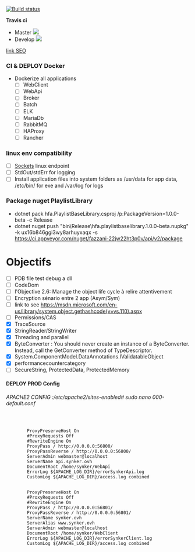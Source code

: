 ﻿[![Build status](https://ci.appveyor.com/api/projects/status/hwigxlp50tlut2ws?svg=true)](https://ci.appveyor.com/project/Fazzani/synker2-8v1uw)

**Travis ci**

- Master [![](https://travis-ci.org/Fazzani/Synker2.svg?branch=master)](https://travis-ci.org/Fazzani/Synker2)
- Develop [![](https://travis-ci.org/Fazzani/Synker2.svg?branch=Develop)](https://travis-ci.org/Fazzani/Synker2)

[link SEO](https://github.com/angular/universal/tree/master/modules/aspnetcore-engine)
### CI & DEPLOY Docker

- Dockerize all applications
  - [ ] WebClient
  - [ ] WebApi
  - [ ] Broker
  - [ ] Batch
  - [ ] ELK
  - [ ] MariaDb
  - [ ] RabbitMQ
  - [ ] HAProxy
  - [ ] Rancher
### linux env compatibility

- [ ] [Sockets](http://www.c-sharpcorner.com/article/building-a-tcp-server-in-net-core-on-ubuntu/) linux endpoint
- [ ] StdOut/stdErr for logging
- [ ] Install application files into system folders as /usr/data for app data, /etc/bin/ for exe and /var/log for logs
  
### Package nuget PlaylistLibrary

- dotnet pack hfa.PlaylistBaseLibrary.csproj /p:PackageVersion=1.0.0-beta -c Release
- dotnet nuget push "bin\Release\hfa.playlistbaselibrary.1.0.0-beta.nupkg" -k ux16b846ggi3wy8arhuyxaqx -s https://ci.appveyor.com/nuget/fazzani-22jw22ht3p0v/api/v2/package

Objectifs
=========
- [ ] PDB file test debug a dll
- [ ] CodeDom
- [ ] l'Objective 2.6: Manage the object life cycle à relire attentivement
- [ ] Encryption sénario entre 2 app (Asym/Sym)
- [ ] link to see https://msdn.microsoft.com/en-us/library/system.object.gethashcode(v=vs.110).aspx
- [ ] Permissions/CAS
- [x] TraceSource
- [x] StringReader/StringWriter
- [x] Threading and parallel
- [x] ByteConverter : You should never create an instance of a ByteConverter. Instead, call the GetConverter method of TypeDescriptor.
- [x] System.ComponentModel.DataAnnotations.IValidatableObject
- [x] performancecountercategory
- [ ] SecureString, ProtectedData, ProtectedMemory

#### DEPLOY PROD Config
###### APACHE2 CONFIG :/etc/apache2/sites-enabled# sudo nano 000-default.conf
<pre>
<code>
<VirtualHost *:80>
        ProxyPreserveHost On
        #ProxyRequests Off
        #RewriteEngine On
        ProxyPass / http://0.0.0.0:56800/
        ProxyPassReverse / http://0.0.0.0:56800/
        ServerAdmin webmaster@localhost
        ServerName api.synker.ovh
        DocumentRoot /home/synker/WebApi
        ErrorLog ${APACHE_LOG_DIR}/errorSynkerApi.log
        CustomLog ${APACHE_LOG_DIR}/access.log combined
</VirtualHost>
<VirtualHost *:80>
        ProxyPreserveHost On
        #ProxyRequests Off
        #RewriteEngine On
        ProxyPass / http://0.0.0.0:56801/
        ProxyPassReverse / http://0.0.0.0:56801/
        ServerName synker.ovh
        ServerAlias www.synker.ovh
        ServerAdmin webmaster@localhost
        DocumentRoot /home/synker/WebClient
        ErrorLog ${APACHE_LOG_DIR}/errorSynkerClient.log
        CustomLog ${APACHE_LOG_DIR}/access.log combined
</VirtualHost>
</code>
</pre>
